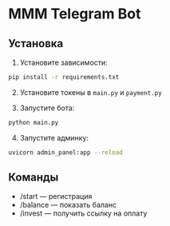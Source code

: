 
# MMM Telegram Bot

## Установка
1. Установите зависимости:
```bash
pip install -r requirements.txt
```

2. Установите токены в `main.py` и `payment.py`

3. Запустите бота:
```bash
python main.py
```

4. Запустите админку:
```bash
uvicorn admin_panel:app --reload
```

## Команды
- /start — регистрация
- /balance — показать баланс
- /invest — получить ссылку на оплату
